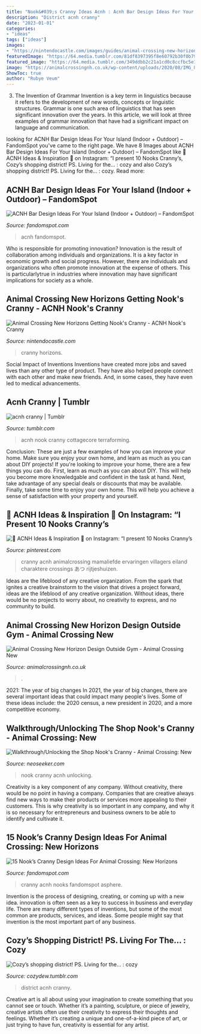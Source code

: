 ```yaml
---
title: "Nook&#039;s Cranny Ideas Acnh : Acnh Bar Design Ideas For Your Island (indoor + Outdoor) – Fandomspot"
description: "District acnh cranny"
date: "2023-01-01"
categories:
- "ideas"
tags: ["ideas"]
images:
- "https://nintendocastle.com/images/guides/animal-crossing-new-horizons/nooks-cranny_upgrade-in.jpg"
featuredImage: "https://64.media.tumblr.com/81df8397395f8e60792b30f0b7962c21/4abcc1fcbea5601f-89/s640x960/ab36d45b1bd8ae3d4f08891b8675de05fd5ec78a.jpg"
featured_image: "https://64.media.tumblr.com/349ddbb2c21a1cd0c8ccfbc5e13a631d/bfb3d8c264fe6972-1f/s1280x1920/b859c0de9df1f00c0174d475a00f67e152ce062c.jpg"
image: "https://animalcrossingnh.co.uk/wp-content/uploads/2020/08/IMG_8835.jpeg"
ShowToc: true
author: "Rubye Veum"
---
```



3. The Invention of Grammar
Invention is a key term in linguistics because it refers to the development of new words, concepts or linguistic structures. Grammar is one such area of linguistics that has seen significant innovation over the years. In this article, we will look at three examples of grammar innovation that have had a significant impact on language and communication.

	

		
looking for ACNH Bar Design Ideas For Your Island (Indoor + Outdoor) – FandomSpot you've came to the right page. We have 8 Images about ACNH Bar Design Ideas For Your Island (Indoor + Outdoor) – FandomSpot like 🌸 ACNH Ideas &amp; Inspiration 🌸 on Instagram: “I present 10 Nooks Cranny’s, Cozy’s shopping district! PS. Living for the... : cozy and also Cozy’s shopping district! PS. Living for the... : cozy. Read more:
		
    
## ACNH Bar Design Ideas For Your Island (Indoor + Outdoor) – FandomSpot

<img loading=lazy src="https://static.fandomspot.com/images/05/14435/12-classic-bar-nighttime-acnh-screenshot.jpg" onerror="this.onerror=null;this.src='https://tse3.mm.bing.net/th?id=OIP.ZgblBW1iqThnxbhTWjKuWQHaEb&amp;pid=15.1';" alt="ACNH Bar Design Ideas For Your Island (Indoor + Outdoor) – FandomSpot">

_Source: fandomspot.com_

>acnh fandomspot. 

	

Who is responsible for promoting innovation?
Innovation is the result of collaboration among individuals and organizations. It is a key factor in economic growth and social progress. However, there are individuals and organizations who often promote innovation at the expense of others. This is particularlytrue in industries where innovation may have significant implications for society as a whole.

    
## Animal Crossing New Horizons Getting Nook&#039;s Cranny - ACNH Nook&#039;s Cranny

<img loading=lazy src="https://nintendocastle.com/images/guides/animal-crossing-new-horizons/nooks-cranny_upgrade-in.jpg" onerror="this.onerror=null;this.src='https://tse1.mm.bing.net/th?id=OIP.X8Bi7FWPAqxwiY9q5wzSowHaEK&amp;pid=15.1';" alt="Animal Crossing New Horizons Getting Nook&#039;s Cranny - ACNH Nook&#039;s Cranny">

_Source: nintendocastle.com_

>cranny horizons. 

	

Social Impact of Inventions
Inventions have created more jobs and saved lives than any other type of product. They have also helped people connect with each other and make new friends. And, in some cases, they have even led to medical advancements.

    
## Acnh Cranny | Tumblr

<img loading=lazy src="https://64.media.tumblr.com/81df8397395f8e60792b30f0b7962c21/4abcc1fcbea5601f-89/s640x960/ab36d45b1bd8ae3d4f08891b8675de05fd5ec78a.jpg" onerror="this.onerror=null;this.src='https://tse2.mm.bing.net/th?id=OIP.IeYvQEUaZ5ylwxVUnw7gIgHaEK&amp;pid=15.1';" alt="acnh cranny | Tumblr">

_Source: tumblr.com_

>acnh nook cranny cottagecore terraforming. 

	

Conclusion: These are just a few examples of how you can improve your home. Make sure you enjoy your own home, and learn as much as you can about DIY projects!
If you're looking to improve your home, there are a few things you can do. First, learn as much as you can about DIY. This will help you become more knowledgable and confident in the task at hand. Next, take advantage of any special deals or discounts that may be available. Finally, take some time to enjoy your own home. This will help you achieve a sense of satisfaction with your property and yourself.

    
## 🌸 ACNH Ideas &amp; Inspiration 🌸 On Instagram: “I Present 10 Nooks Cranny’s

<img loading=lazy src="https://i.pinimg.com/736x/ee/81/de/ee81de3ae45cb1e6bf3588a8a116369b.jpg" onerror="this.onerror=null;this.src='https://tse3.mm.bing.net/th?id=OIP.NoHujhDzhGJZn1OBj17u1wHaEI&amp;pid=15.1';" alt="🌸 ACNH Ideas &amp; Inspiration 🌸 on Instagram: “I present 10 Nooks Cranny’s">

_Source: pinterest.com_

>cranny acnh animalcrossing mamaliefde ervaringen villagers eiland charaktere crossings あつ rijtjeshuizen. 

	

Ideas are the lifeblood of any creative organization. From the spark that ignites a creative brainstorm to the vision that drives a project forward, ideas are the lifeblood of any creative organization. Without ideas, there would be no projects to worry about, no creativity to express, and no community to build.

    
## Animal Crossing New Horizon Design Outside Gym - Animal Crossing New

<img loading=lazy src="https://animalcrossingnh.co.uk/wp-content/uploads/2020/08/IMG_8835.jpeg" onerror="this.onerror=null;this.src='https://tse2.mm.bing.net/th?id=OIP.eu4BV62puU1I-hqTj2-gFwHaEK&amp;pid=15.1';" alt="Animal Crossing New Horizon Design Outside Gym - Animal Crossing New">

_Source: animalcrossingnh.co.uk_

>. 

	

2021: The year of big changes
In 2021, the year of big changes, there are several important ideas that could impact many people's lives. Some of these ideas include: the 2020 census, a new president in 2020, and a more competitive economy.

    
## Walkthrough/Unlocking The Shop Nook&#039;s Cranny - Animal Crossing: New

<img loading=lazy src="https://cdn.staticneo.com/ew/thumb/e/e2/ACNH_NooksCranny.jpg/662px-ACNH_NooksCranny.jpg" onerror="this.onerror=null;this.src='https://tse3.mm.bing.net/th?id=OIP._PrUy0BW9Z8LG0deIqHHlAHaEK&amp;pid=15.1';" alt="Walkthrough/Unlocking the Shop Nook&#039;s Cranny - Animal Crossing: New">

_Source: neoseeker.com_

>nook cranny acnh unlocking. 

	

Creativity is a key component of any company. Without creativity, there would be no point in having a company. Companies that are creative always find new ways to make their products or services more appealing to their customers. This is why creativity is so important in any company, and why it is so necessary for entrepreneurs and business owners to be able to identify and cultivate it.

    
## 15 Nook’s Cranny Design Ideas For Animal Crossing: New Horizons

<img loading=lazy src="https://static.fandomspot.com/images/01/11461/15-store-cafe-preview.jpg" onerror="this.onerror=null;this.src='https://tse3.mm.bing.net/th?id=OIP.uFzI49mLziFNUClWZn8WQAHaEK&amp;pid=15.1';" alt="15 Nook’s Cranny Design Ideas For Animal Crossing: New Horizons">

_Source: fandomspot.com_

>cranny acnh nooks fandomspot asphere. 

	

Invention is the process of designing, creating, or coming up with a new idea. innovation is often seen as a key to success in business and everyday life. There are many different types of inventions, but some of the most common are products, services, and ideas. Some people might say that invention is the most important part of any business.

    
## Cozy’s Shopping District! PS. Living For The... : Cozy

<img loading=lazy src="https://64.media.tumblr.com/349ddbb2c21a1cd0c8ccfbc5e13a631d/bfb3d8c264fe6972-1f/s1280x1920/b859c0de9df1f00c0174d475a00f67e152ce062c.jpg" onerror="this.onerror=null;this.src='https://tse3.mm.bing.net/th?id=OIP.qkxn2a23NqqvLoZDxRxCNwHaEK&amp;pid=15.1';" alt="Cozy’s shopping district! PS. Living for the... : cozy">

_Source: cozydew.tumblr.com_

>district acnh cranny. 

	

Creative art is all about using your imagination to create something that you cannot see or touch. Whether it’s a painting, sculpture, or piece of jewelry, creative artists often use their creativity to express their thoughts and feelings. Whether it’s creating a unique and one-of-a-kind piece of art, or just trying to have fun, creativity is essential for any artist.

